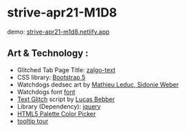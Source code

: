 # strive-apr21-M1D8

demo: [strive-apr21-m1d8.netlify.app](strive-apr21-m1d8.netlify.app)
<br>

## Art & Technology :

 - Glitched Tab Page Title: [zalgo-text](https://zalgo.org)
 - CSS library: [Bootstrap 5](https://www.getbootstrap.com)
 - Watchdogs dedsec art by [Mathieu Leduc, Sidonie Weber](https://www.behance.net/gallery/47393655/Watch_Dogs-2-DEDSEC-Video) 
 - Watchdogs font [font](https://www.urbanfonts.com/fonts/HACKED.font) 
 - [Text Glitch](https://codepen.io/lbebber/pen/ypgql) script by [Lucas Bebber](http://lbebber.github.io) 
 - Library (Dependency): [jquery](https://www.jquery.com)  
 - [HTML5 Palette Color Picker](https://www.jqueryscript.net/other/Flat-HTML5-Palette-Color-Picker-For-jQuery-colorPick-js.html)
 - [tooltip tour](https://www.cssscript.com/guided-tours-tooltip-sequence/)
